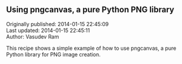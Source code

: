 ## Using pngcanvas, a pure Python PNG library  
Originally published: 2014-01-15 22:45:09  
Last updated: 2014-01-15 22:45:11  
Author: Vasudev Ram  
  
This recipe shows a simple example of how to use pngcanvas, a pure Python library for PNG image creation.
